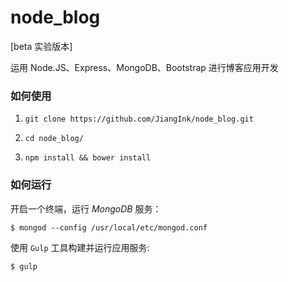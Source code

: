 # node_blog

[beta 实验版本]

运用 Node.JS、Express、MongoDB、Bootstrap 进行博客应用开发


### 如何使用

1. `git clone https://github.com/JiangInk/node_blog.git`

2. `cd node_blog/`

3. `npm install && bower install`

### 如何运行
开启一个终端，运行 _MongoDB_ 服务：

	$ mongod --config /usr/local/etc/mongod.conf

使用 `Gulp` 工具构建并运行应用服务:

    $ gulp
